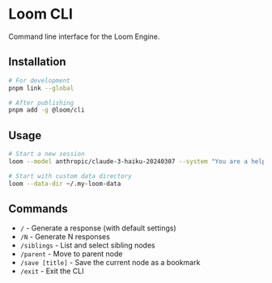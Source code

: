 # Loom CLI

Command line interface for the Loom Engine.

## Installation

```bash
# For development
pnpm link --global

# After publishing
pnpm add -g @loom/cli
```

## Usage

```bash
# Start a new session
loom --model anthropic/claude-3-haiku-20240307 --system "You are a helpful assistant."

# Start with custom data directory
loom --data-dir ~/.my-loom-data
```

## Commands

- `/` - Generate a response (with default settings)
- `/N` - Generate N responses
- `/siblings` - List and select sibling nodes
- `/parent` - Move to parent node
- `/save [title]` - Save the current node as a bookmark
- `/exit` - Exit the CLI